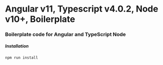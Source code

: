 # Angular v11, Typescript v4.0.2, Node v10+, Boilerplate

### Boilerplate code for Angular and TypeScript Node

##### Installation

`npm run install`
